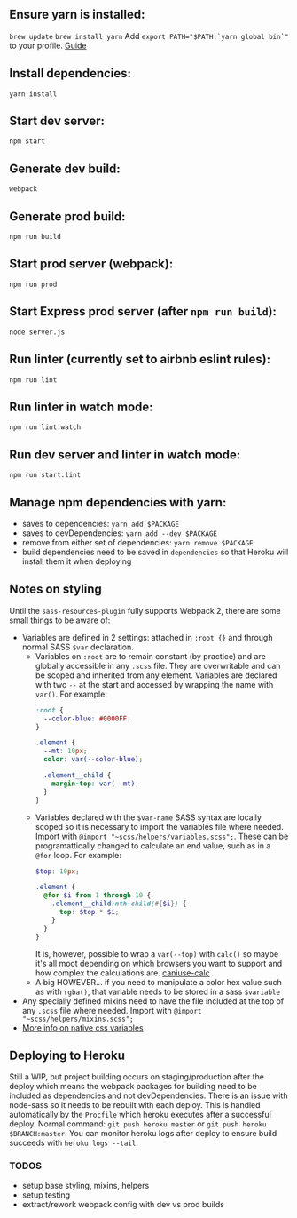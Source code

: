 ## Ensure yarn is installed:
`brew update`
`brew install yarn`
Add ``export PATH="$PATH:`yarn global bin`"`` to your profile. [Guide](https://yarnpkg.com/en/docs/install)


## Install dependencies:
`yarn install`


## Start dev server:
`npm start`


## Generate dev build:
`webpack`


## Generate prod build:
`npm run build`


## Start prod server (webpack):
`npm run prod`


## Start Express prod server (after `npm run build`):
`node server.js`


## Run linter (currently set to airbnb eslint rules):
`npm run lint`


## Run linter in watch mode:
`npm run lint:watch`


## Run dev server and linter in watch mode:
`npm run start:lint`


## Manage npm dependencies with yarn:
- saves to dependencies: `yarn add $PACKAGE`
- saves to devDependencies: `yarn add --dev $PACKAGE`
- remove from either set of dependencies: `yarn remove $PACKAGE`
- build dependencies need to be saved in `dependencies` so that Heroku will install them it when deploying


## Notes on styling
Until the `sass-resources-plugin` fully supports Webpack 2, there are some small things to be aware of:
  - Variables are defined in 2 settings: attached in `:root {}` and through normal SASS `$var` declaration.
    - Variables on `:root` are to remain constant (by practice) and are globally accessible in any `.scss` file. They are overwritable and can be scoped and inherited from any element. Variables are declared with two `--` at the start and accessed by wrapping the name with `var()`. For example:
      ```css
      :root {
        --color-blue: #0000FF;
      }

      .element {
        --mt: 10px;
        color: var(--color-blue);

        .element__child {
          margin-top: var(--mt);
        }
      }
      ```
    - Variables declared with the `$var-name` SASS syntax are locally scoped so it is necessary to import the variables file where needed. Import with `@import "~scss/helpers/variables.scss";`. These can be programattically changed to calculate an end value, such as in a `@for` loop. For example:
      ```scss
      $top: 10px;

      .element {
        @for $i from 1 through 10 {
          .element__child:nth-child(#{$i}) {
            top: $top * $i;
          }
        }
      }
      ```
      It is, however, possible to wrap a `var(--top)` with `calc()` so maybe it's all moot depending on which browsers you want to support and how complex the calculations are. [caniuse-calc](http://caniuse.com/#search=calc)
    - A big HOWEVER... if you need to manipulate a color hex value such as with `rgba()`, that variable needs to be stored in a sass `$variable`
  - Any specially defined mixins need to have the file included at the top of any `.scss` file where needed. Import with `@import "~scss/helpers/mixins.scss";`
  - [More info on native css variables](https://blog.hospodarets.com/css_properties_in_depth)


## Deploying to Heroku
Still a WIP, but project building occurs on staging/production after the deploy which means the webpack packages for building need to be included as dependencies and not devDependencies. There is an issue with node-sass so it needs to be rebuilt with each deploy. This is handled automatically by the `Procfile` which heroku executes after a successful deploy. Normal command: `git push heroku master` or `git push heroku $BRANCH:master`. You can monitor heroku logs after deploy to ensure build succeeds with `heroku logs --tail`.


### TODOS
- setup base styling, mixins, helpers
- setup testing
- extract/rework webpack config with dev vs prod builds
